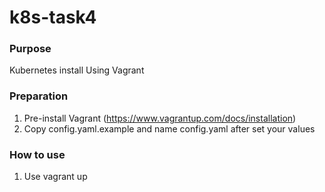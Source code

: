 # k8s-task4


### Purpose

 Kubernetes install Using Vagrant

### Preparation

1. Pre-install Vagrant (https://www.vagrantup.com/docs/installation)
4. Copy config.yaml.example and name config.yaml after set your values

### How to use

1. Use vagrant up
